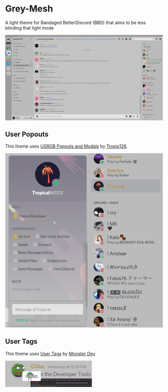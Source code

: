 # Grey-Mesh

A light theme for Bandaged BetterDiscord (BBD) that aims to be less blinding that light mode

![Theme](media/main.png)

## User Popouts

This theme uses [USRGB Popouts and Modals](https://github.com/Discord-Custom-Covers/usrbg) by [Tropix126](https://github.com/Tropix126).

![Popout](media/popout.png)

## User Tags

This theme uses [User Tags](https://github.com/monstrousdev/themes/blob/master/addons/user-tags.css) by [Monster Dev](https://github.com/monstrousdev)

![Tag](media/usertags.png)
